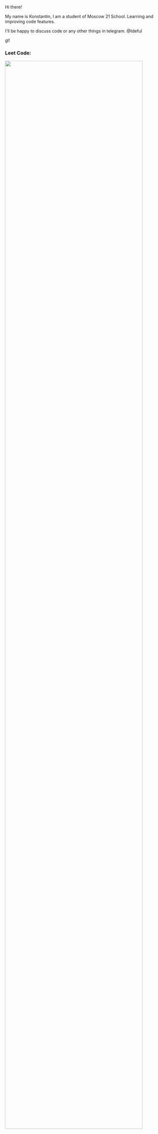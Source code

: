 Hi there!

My name is Konstantin, I am a student of Moscow 21 School. Learning and improving code features.

I'll be happy to discuss code or any other things in telegram.
@Ideful

gl!

### Leet Code:
  [<img  width="95%" high src="https://leetcode-stats-six.vercel.app/api?username=gagoshidzekonstantin&theme=dark">](https://leetcode.com/gagoshidzekonstantin/)
  
 
<!-- <br> -->
<!-- [![LeetCode stats](https://leetcode-stats-six.vercel.app/api?username=HYUEHFJKhfjklkej&theme=dark)](https://leetcode.com/HYUEHFJKhfjklkej/) -->
<!-- <br><br> -->


<!---
Ideful/Ideful is a ✨ special ✨ repository because its `README.md` (this file) appears on your GitHub profile.
You can click the Preview link to take a look at your changes.
--->
